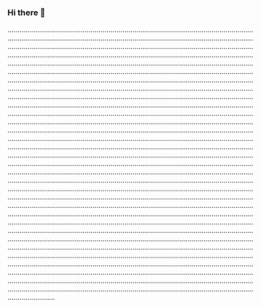### Hi there 👋

........................................................................................................................................................................................................................................................................................................................................................................................................................................................................................................................................................................................................................................................................................................................................................................................................................................................................................................................................................................................................................................................................................................................................................................................................................................................................................................................................................................................................................................................................................................................................................................................................................................................................................................................................................................................................................................................................................................................................................................................................................................................................................................................................................................................................................................................................................................................................................................................................................................................................................................................................................................................................................................................................................................................................................................................................................................................................................................................................................................................................................................................................................................................................................................................................................................................................................................................................................................................................................................................................................................................................................................................................................................................................................................................................................................................................................................................................................................................................................................................................................................................................................................................................................